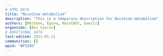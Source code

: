 ```yaml
---
# GPML DATA
title: "Nicotine metabolism"
description: "This is a temporary description for Nicotine metabolism"
authors: [Mkutmon, Egonw, MaintBot, Eweitz]
organisms: [Bos taurus]
# ADDITIONAL DATA
last-edited: 2021-05-21
communities: []
wpid: "WP3185"
---
```

